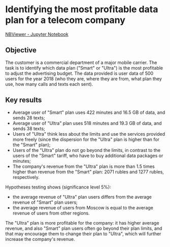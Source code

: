 # Identifying the most profitable data plan for a telecom company

[NBViewer - Jupyter Notebook]()

## Objective

The customer is a commercial department of a major mobile carrier. The task is to identify which data plan ("Smart" or "Ultra") is the most profitable to adjust the advertising budget. The data provided is user data of 500 users for the year 2018 (who they are, where they are from, what plan they use, how many calls and texts each sent).
 
## Key results
* Average user of "Smart" plan uses 422 minutes and 16.5 GB of data, and sends 28 texts;
* Average user of "Ultra" plan uses 518 minutes and 19.3 GB of data, and sends 38 texts;
* Users of "Ultra" think less about the limits and use the services provided more freely (since the dispersion for the "Ultra" plan is higher than for the "Smart" plan);
* Users of the "Ultra" plan do not go beyond the limits, in contrast to the users of the "Smart" tariff, who have to buy additional data packages or minutes;
* The company's revenue from the "Ultra" plan is more than 1.5 times higher than revenue from the "Smart" plan: 2071 rubles and 1277 rubles, respectively.

Hypotheses testing shows (significance level 5%):
* the average revenue of "Ultra" plan users differs from the average revenue of "Smart" plan users;
* the average revenue of users from Moscow is equal to the average revenue of users from other regions.

The "Ultra" plan is more profitable for the company: it has higher average revenue, and also "Smart" plan users often go beyond their plan limits, and that may encourage them to change their plan to "Ultra", which will further increase the company's revenue.